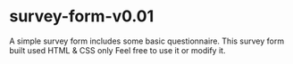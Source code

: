 # survey-form-v0.01
A simple survey form includes some basic questionnaire.
This survey form built used HTML & CSS only
Feel free to use it or modify it.
